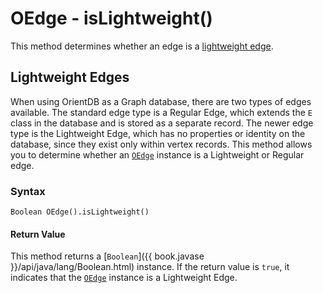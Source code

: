 
# OEdge - isLightweight()

This method determines whether an edge is a [lightweight edge](../../Lightweight-Edges.md).

## Lightweight Edges

When using OrientDB as a Graph database, there are two types of edges available.  The standard edge type is a Regular Edge, which extends the `E` class in the database and is stored as a separate record.  The newer edge type is the Lightweight Edge, which has no properties or identity on the database, since they exist only within vertex records.  This method allows you to determine whether an [`OEdge`](../OEdge.md) instance is a Lightweight or Regular edge.

### Syntax

```
Boolean OEdge().isLightweight()
```

#### Return Value

This method returns a [`Boolean`]({{ book.javase }}/api/java/lang/Boolean.html) instance.  If the return value is `true`, it indicates that the [`OEdge`](../OEdge.md) instance is a Lightweight Edge.
